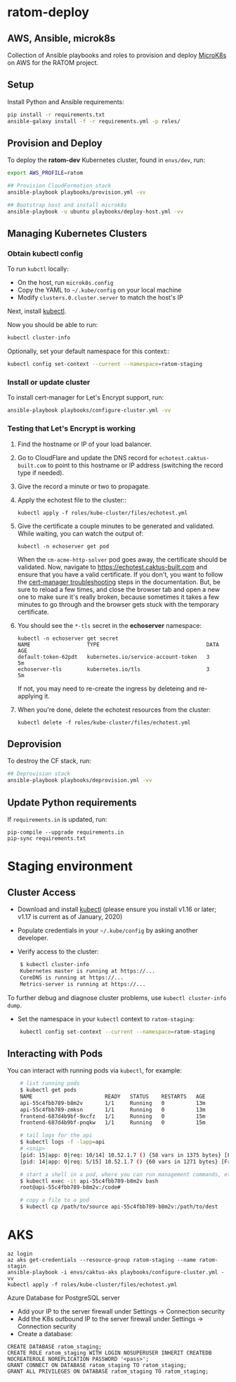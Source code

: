 # ratom-deploy

## AWS, Ansible, microk8s

Collection of Ansible playbooks and roles to provision and deploy [MicroK8s](https://microk8s.io/) on AWS for the RATOM project.


## Setup

Install Python and Ansible requirements:

```sh
pip install -r requirements.txt
ansible-galaxy install -f -r requirements.yml -p roles/
```

## Provision and Deploy

To deploy the **ratom-dev** Kubernetes cluster, found in ``envs/dev``, run:

```sh
export AWS_PROFILE=ratom

## Provision CloudFormation stack
ansible-playbook playbooks/provision.yml -vv

## Bootstrap host and install microk8s
ansible-playbook -u ubuntu playbooks/deploy-host.yml -vv
```


## Managing Kubernetes Clusters


### Obtain kubectl config

To run ``kubctl`` locally:

- On the host, run ``microk8s.config``
- Copy the YAML to ``~/.kube/config`` on your local machine
- Modify ``clusters.0.cluster.server`` to match the host's IP

Next, install [kubectl](https://kubernetes.io/docs/tasks/tools/install-kubectl/).

Now you should be able to run:

```sh
kubectl cluster-info
```

Optionally, set your default namespace for this context::

```sh
kubectl config set-context --current --namespace=ratom-staging
```


### Install or update cluster

To install cert-manager for Let's Encrypt support, run:

```sh
ansible-playbook playbooks/configure-cluster.yml -vv
```


### Testing that Let's Encrypt is working

1. Find the hostname or IP of your load balancer.
2. Go to CloudFlare and update the DNS record for ``echotest.caktus-built.com`` to
   point to this hostname or IP address (switching the record type if needed).
3. Give the record a minute or two to propagate.
4. Apply the echotest file to the cluster::

       kubectl apply -f roles/kube-cluster/files/echotest.yml

5. Give the certificate a couple minutes to be generated and validated. While waiting,
   you can watch the output of:

       kubectl -n echoserver get pod

   When the ``cm-acme-http-solver`` pod goes away, the certificate should be validated.
   Now, navigate to https://echotest.caktus-built.com and ensure that you have a valid
   certificate. If you don't, you want to follow the [cert-manager troubleshooting](https://docs.cert-manager.io/en/latest/getting-started/troubleshooting.html)
   steps in the documentation. But, be sure to reload a few times, and close the
   browser tab and open a new one to make sure it's really broken, because sometimes
   it takes a few minutes to go through and the browser gets stuck with the
   temporary certificate.

6. You should see the ``*-tls`` secret in the **echoserver** namespace:

       kubectl -n echoserver get secret
       NAME                  TYPE                                  DATA   AGE
       default-token-62pdt   kubernetes.io/service-account-token   3      5m
       echoserver-tls        kubernetes.io/tls                     3      5m

   If not, you may need to re-create the ingress by deleteing and re-applying it.

7. When you're done, delete the echotest resources from the cluster:

       kubectl delete -f roles/kube-cluster/files/echotest.yml


## Deprovision

To destroy the CF stack, run:

```sh
## Deprovision stack
ansible-playbook playbooks/deprovision.yml -vv
```


## Update Python requirements

If ``requirements.in`` is updated, run:

```
pip-compile --upgrade requirements.in
pip-sync requirements.txt
```


# Staging environment

## Cluster Access

* Download and install
  [kubectl](https://kubernetes.io/docs/tasks/tools/install-kubectl/) (please
  ensure you install v1.16 or later; v1.17 is current as of January, 2020)

* Populate credentials in your ``~/.kube/config`` by asking another developer.

* Verify access to the cluster:

```sh
    $ kubectl cluster-info
    Kubernetes master is running at https://...
    CoreDNS is running at https://...
    Metrics-server is running at https://...
```

   To further debug and diagnose cluster problems, use ``kubectl cluster-info dump``.

* Set the namespace in your ``kubectl`` context to ``ratom-staging``:

```sh
    kubectl config set-context --current --namespace=ratom-staging
```

## Interacting with Pods

You can interact with running pods via ``kubectl``, for example:

```sh
    # list running pods
    $ kubectl get pods
    NAME                       READY   STATUS    RESTARTS   AGE
    api-55c4fbb789-b8m2v       1/1     Running   0          13m
    api-55c4fbb789-zmksn       1/1     Running   0          13m
    frontend-687d4b9bf-9xcfz   1/1     Running   0          15m
    frontend-687d4b9bf-pnqkw   1/1     Running   0          15m

    # tail logs for the api
    $ kubectl logs -f -lapp=api
    # <snip>
    [pid: 15|app: 0|req: 10/14] 10.52.1.7 () {58 vars in 1375 bytes} [Fri Nov  8 11:19:57 2019] GET /admin/ratom/message/ => generated 28852 bytes in 129 msecs (HTTP/1.1 200) 10 headers in 513 bytes (1 switches on core 2)
    [pid: 14|app: 0|req: 5/15] 10.52.1.7 () {60 vars in 1271 bytes} [Fri Nov  8 11:20:32 2019] POST /graphql => generated 240 bytes in 30 msecs (HTTP/1.1 200) 8 headers in 400 bytes (1 switches on core 1)

    # start a shell in a pod, where you can run management commands, etc.
    $ kubectl exec -it api-55c4fbb789-b8m2v bash
    root@api-55c4fbb789-b8m2v:/code#

    # copy a file to a pod
    $ kubectl cp /path/to/source api-55c4fbb789-b8m2v:/path/to/dest
```


# AKS

```
az login
az aks get-credentials --resource-group ratom-staging --name ratom-stagin
ansible-playbook -i envs/caktus-aks playbooks/configure-cluster.yml -vv
kubectl apply -f roles/kube-cluster/files/echotest.yml
```


Azure Database for PostgreSQL server

* Add your IP to the server firewall under Settings -> Connection security
* Add the K8s outbound IP to the server firewall under Settings -> Connection security
* Create a database:

```
CREATE DATABASE ratom_staging;
CREATE ROLE ratom_staging WITH LOGIN NOSUPERUSER INHERIT CREATEDB NOCREATEROLE NOREPLICATION PASSWORD '<pass>';
GRANT CONNECT ON DATABASE ratom_staging TO ratom_staging;
GRANT ALL PRIVILEGES ON DATABASE ratom_staging TO ratom_staging;
```
